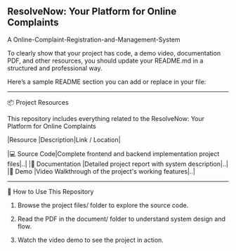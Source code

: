 ## ResolveNow: Your Platform for Online Complaints

A Online-Complaint-Registration-and-Management-System

To clearly show that your project has code, a demo video, documentation PDF, and other resources, you should update your README.md in a structured and professional way.

Here’s a sample README section you can add or replace in your file:


---

📦 Project Resources

This repository includes everything related to the ResolveNow: Your Platform for Online Complaints

|Resource	|Description|Link / Location|

|💻 Source Code|Complete frontend and backend implementation	project files|..|
|📄 Documentation	|Detailed project report with system description|..|
|🎥 Demo |Video	Walkthrough of the project's working features|..|	




---

📝 How to Use This Repository

1. Browse the project files/ folder to explore the source code.


2. Read the PDF in the document/ folder to understand system design and flow.


3. Watch the video demo to see the project in action.
